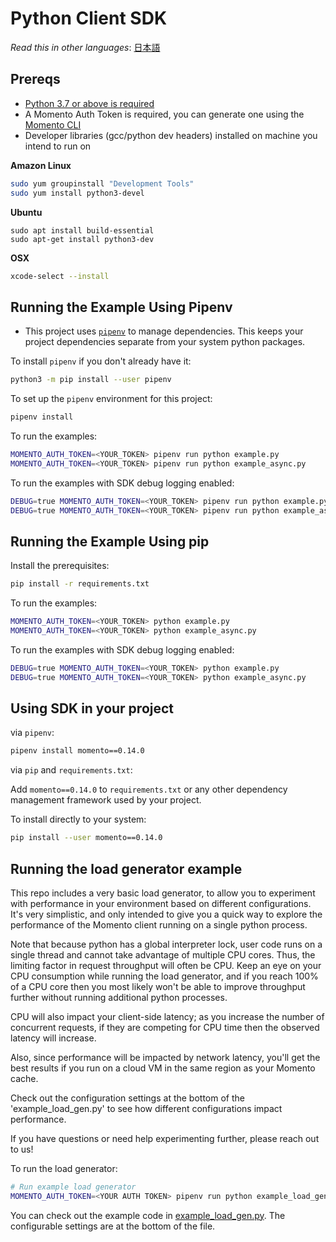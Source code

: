 # Python Client SDK

_Read this in other languages_: [日本語](README.ja.md)
<br>

## Prereqs

- [Python 3.7 or above is required](https://www.python.org/downloads/)
- A Momento Auth Token is required, you can generate one using the [Momento CLI](https://github.com/momentohq/momento-cli)
- Developer libraries (gcc/python dev headers) installed on machine you intend to run on

**Amazon Linux**
```bash
sudo yum groupinstall "Development Tools" 
sudo yum install python3-devel
```
**Ubuntu**
```
sudo apt install build-essential
sudo apt-get install python3-dev
```
**OSX**
```bash
xcode-select --install
```

## Running the Example Using Pipenv

- This project uses [`pipenv`](https://packaging.python.org/en/latest/tutorials/managing-dependencies/) to manage dependencies.  This keeps your project dependencies separate from your system python packages.

To install `pipenv` if you don't already have it:

```bash
python3 -m pip install --user pipenv
```

To set up the `pipenv` environment for this project:

```bash
pipenv install
```

To run the examples:

```bash
MOMENTO_AUTH_TOKEN=<YOUR_TOKEN> pipenv run python example.py
MOMENTO_AUTH_TOKEN=<YOUR_TOKEN> pipenv run python example_async.py
```

To run the examples with SDK debug logging enabled:

```bash
DEBUG=true MOMENTO_AUTH_TOKEN=<YOUR_TOKEN> pipenv run python example.py
DEBUG=true MOMENTO_AUTH_TOKEN=<YOUR_TOKEN> pipenv run python example_async.py
```

## Running the Example Using pip
Install the prerequisites:

```bash
pip install -r requirements.txt
```

To run the examples:

```bash
MOMENTO_AUTH_TOKEN=<YOUR_TOKEN> python example.py
MOMENTO_AUTH_TOKEN=<YOUR_TOKEN> python example_async.py
```

To run the examples with SDK debug logging enabled:

```bash
DEBUG=true MOMENTO_AUTH_TOKEN=<YOUR_TOKEN> python example.py
DEBUG=true MOMENTO_AUTH_TOKEN=<YOUR_TOKEN> python example_async.py
```

## Using SDK in your project

via `pipenv`:

```bash
pipenv install momento==0.14.0
```

via `pip` and `requirements.txt`:

Add `momento==0.14.0` to `requirements.txt` or any other dependency management framework used by your project.

To install directly to your system:

```bash
pip install --user momento==0.14.0
```

## Running the load generator example

This repo includes a very basic load generator, to allow you to experiment
with performance in your environment based on different configurations.  It's
very simplistic, and only intended to give you a quick way to explore the
performance of the Momento client running on a single python process.

Note that because python has a global interpreter lock, user code runs on
a single thread and cannot take advantage of multiple CPU cores.  Thus, the
limiting factor in request throughput will often be CPU.  Keep an eye on your CPU
consumption while running the load generator, and if you reach 100%
of a CPU core then you most likely won't be able to improve throughput further
without running additional python processes.

CPU will also impact your client-side latency; as you increase the number of
concurrent requests, if they are competing for CPU time then the observed
latency will increase.

Also, since performance will be impacted by network latency, you'll get the best
results if you run on a cloud VM in the same region as your Momento cache.

Check out the configuration settings at the bottom of the 'example_load_gen.py' to
see how different configurations impact performance.

If you have questions or need help experimenting further, please reach out to us!

To run the load generator:

```bash
# Run example load generator
MOMENTO_AUTH_TOKEN=<YOUR AUTH TOKEN> pipenv run python example_load_gen.py
```

You can check out the example code in [example_load_gen.py](example_load_gen.py).  The configurable
settings are at the bottom of the file.
